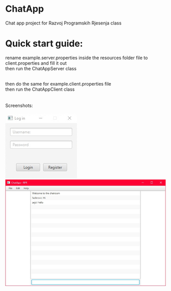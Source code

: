 # ChatApp
Chat app project for Razvoj Programskih Rjesenja class


# Quick start guide:
rename example.server.properties inside the resources folder file to client.properties and fill it out<br>
then run the ChatAppServer class<br><br>

then do the same for example.client.properties file<br>
then run the ChatAppClient class
<br><br><br>
Screenshots:<br><br>
![Screenshot](docs/loginwindow.jpg)
![Screenshot](docs/mainwindow.jpg)
